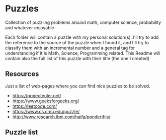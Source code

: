 # Puzzles
Collection of puzzling problems around math, computer science, probability and whatever enjoyable

Each folder will contain a puzzle with my personal solution(s). I'll try to add the reference to the source of the puzzle when I found it, and I'll try to classify them with an incremental number and a general tag for understanding if it is Math, Science, Programming related. This Readme will contain also the full list of this puzzle with their title (the one I created)

## Resources
Just a list of web-pages where you can find nice puzzles to be solved. 

* https://projecteuler.net/
* https://www.geeksforgeeks.org/
* https://leetcode.com/
* https://www.cs.cmu.edu/puzzle/
* http://www.research.ibm.com/haifa/ponderthis/

## Puzzle list
